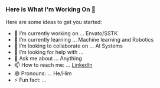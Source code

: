 ### Here is What I'm Working On 👋

Here are some ideas to get you started:

- 🔭 I’m currently working on ... Envato/SSTK
- 🌱 I’m currently learning ... Machine learning and Robotics 
- 👯 I’m looking to collaborate on ... AI Systems
- 🤔 I’m looking for help with ... 
- 💬 Ask me about ... Anything
- 📫 How to reach me: ... [LinkedIn](https://www.linkedin.com/in/crisvr/)
- 😄 Pronouns: ... He/Him
- ⚡ Fun fact: ... 
